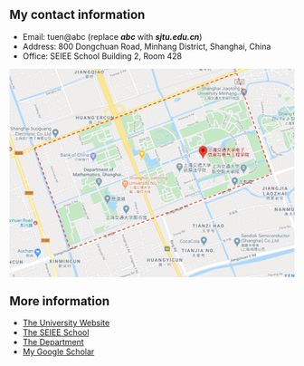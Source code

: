 ## My contact information
* Email: tuen@abc (replace **_abc_** with **_sjtu.edu.cn_**)
* Address: 800 Dongchuan Road, Minhang District, Shanghai, China
* Office: SEIEE School Building 2, Room 428
<div style="text-align:center"><img src="sjtumap.jpeg" title="Minhang Campus" alt="Markdown Monster icon" align="center" width="600" /></div>

## More information
* [The University Website](http://en.sjtu.edu.cn/)
* [The SEIEE School](http://english.seiee.sjtu.edu.cn/english/index.htm)
* [The Department](http://automation.sjtu.edu.cn/en/Default.aspx)
* [My Google Scholar](https://scholar.google.com/citations?user=TDg-0cQAAAAJ&hl=en)

